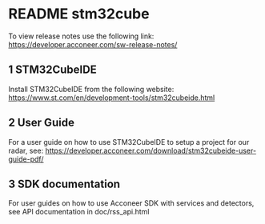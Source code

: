 # README stm32cube

To view release notes use the following link:
https://developer.acconeer.com/sw-release-notes/

## 1 STM32CubeIDE
Install STM32CubeIDE from the following website:
https://www.st.com/en/development-tools/stm32cubeide.html

## 2 User Guide
For a user guide on how to use STM32CubeIDE to setup a project for our radar, see:
https://developer.acconeer.com/download/stm32cubeide-user-guide-pdf/

## 3 SDK documentation
For user guides on how to use Acconeer SDK with services and detectors, see API
documentation in doc/rss_api.html

